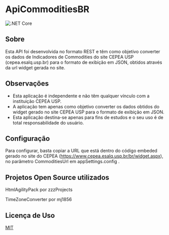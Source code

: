 # ApiCommoditiesBR
![.NET Core](https://github.com/caiomarruda/ApiCommoditiesBr/workflows/.NET%20Core/badge.svg)

## Sobre
Esta API foi desenvolvida no formato REST e têm como objetivo converter os dados de Indicadores de Commodities do site CEPEA USP (cepea.esalq.usp.br) para o formato de exibição em JSON, obtidos através da url widget gerada no site.

## Observações
+ Esta aplicação é independente e não têm qualquer vínculo com a instituição CEPEA USP.
+ A aplicação tem apenas como objetivo converter os dados obtidos do widget gerado no site CEPEA USP para o formato de exibição em JSON.
+ Esta aplicação destina-se apenas para fins de estudos e o seu uso é de total responsabilidade do usuário.


## Configuração
Para configurar, basta copiar a URL que está dentro do código embeded gerado no site do CEPEA (https://www.cepea.esalq.usp.br/br/widget.aspx), no parâmetro CommoditiesUrl em appSettings.config .

## Projetos Open Source utilizados
HtmlAgilityPack por zzzProjects

TimeZoneConverter por mj1856

## Licença de Uso
[MIT](https://choosealicense.com/licenses/mit/)
